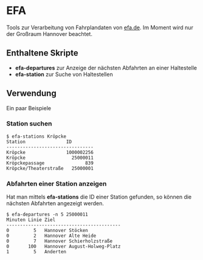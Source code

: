 # EFA

Tools zur Verarbeitung von Fahrplandaten von [efa.de](http://efa.de). Im Moment wird nur der Großraum Hannover beachtet.

## Enthaltene Skripte

* **efa-departures** zur Anzeige der nächsten Abfahrten an einer Haltestelle
* **efa-station** zur Suche von Haltestellen

## Verwendung

Ein paar Beispiele

### Station suchen

    $ efa-stations Kröpcke
	Station               ID        
	--------------------------------
	Kröpcke               1000002256
	Kröpcke                 25000011
	Kröpckepassage               839
	Kröpcke/Theaterstraße   25000001

### Abfahrten einer Station anzeigen

Hat man mittels **efa-stations** die ID einer Station gefunden, so können die nächsten Abfahrten angezeigt werden.

	$ efa-departures -n 5 25000011
	Minuten Linie Ziel                        
	------------------------------------------
	0         5   Hannover Stöcken            
	0         2   Hannover Alte Heide         
	0         7   Hannover Schierholzstraße   
	0       100   Hannover August-Holweg-Platz
	1         5   Anderten
